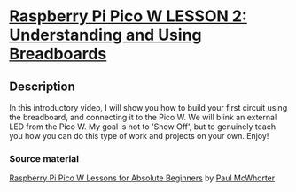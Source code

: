 # [Raspberry Pi Pico W LESSON 2: Understanding and Using Breadboards](https://www.youtube.com/watch?v=eGdrtikKc5U&list=PLGs0VKk2DiYz8js1SJog21cDhkBqyAhC5&index=2)

## Description

In this introductory video, I will show you how to build your first circuit using
the breadboard, and connecting it to the Pico W. We will blink an external LED
from the Pico W. My goal is not to 'Show Off', but to genuinely teach you how you
can do this type of work and projects on your own. Enjoy!

### Source material

[Raspberry Pi Pico W Lessons for Absolute Beginners](https://www.youtube.com/playlist?list=PLGs0VKk2DiYz8js1SJog21cDhkBqyAhC5)
by [Paul McWhorter](https://www.youtube.com/c/mcwhorpj/playlists)
